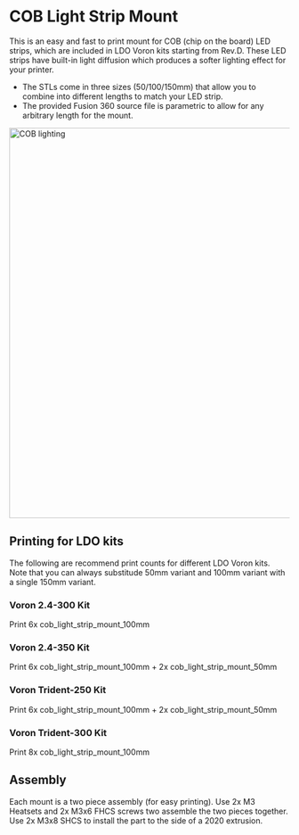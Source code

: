 # COB Light Strip Mount
This is an easy and fast to print mount for COB (chip on the board) LED strips, which are included in LDO Voron kits starting from Rev.D. These LED strips have built-in light diffusion which produces a softer lighting effect for your printer. 
- The STLs come in three sizes (50/100/150mm) that allow you to combine into different lengths to match your LED strip. 
- The provided Fusion 360 source file is parametric to allow for any arbitrary length for the mount. 

<img title="" src="." alt="COB lighting" width="700" data-align="inline">

## Printing for LDO kits
The following are recommend print counts for different LDO Voron kits. Note that you can always substitude 50mm variant and 100mm variant with a single 150mm variant.

### Voron 2.4-300 Kit
Print 6x cob_light_strip_mount_100mm 

### Voron 2.4-350 Kit
Print 6x cob_light_strip_mount_100mm + 2x cob_light_strip_mount_50mm

### Voron Trident-250 Kit
Print 6x cob_light_strip_mount_100mm + 2x cob_light_strip_mount_50mm

### Voron Trident-300 Kit
Print 8x cob_light_strip_mount_100mm

## Assembly
Each mount is a two piece assembly (for easy printing). Use 2x M3 Heatsets and 2x M3x6 FHCS screws two assemble the two pieces together. Use 2x M3x8 SHCS to install the part to the side of a 2020 extrusion.